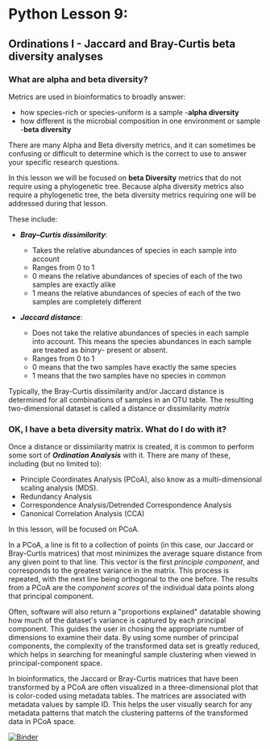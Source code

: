 # Python Lesson 9: 

## Ordinations I - Jaccard and Bray-Curtis beta diversity analyses

### What are alpha and beta diversity?

Metrics are used in bioinformatics to broadly answer:

- how species-rich or species-uniform is a sample -**alpha diversity**
- how different is the microbial composition in one environment or sample -**beta diversity**

There are many Alpha and Beta diversity metrics, and it can sometimes be confusing or difficult to determine which is the correct to use to answer your specific research questions.

In this lesson we will be focused on **beta Diversity** metrics that do not require using a phylogenetic tree. 
Because alpha diversity metrics also require a phylogenetic tree, the beta diversity metrics requiring one will be addressed during that lesson. 

These include:

- ***Bray–Curtis dissimilarity***:
  - Takes the relative abundances of species in each sample into account
  - Ranges from 0 to 1
  - 0 means the relative abundances of species of each of the two samples are exactly alike
  - 1 means the relative abundances of species of each of the two samples are completely different
  
- ***Jaccard distance***:
  - Does not take the relative abundances of species in each sample into account. This means the species abundances in each sample are treated as *binary*- present or absent.
  - Ranges from 0 to 1
  - 0 means that the two samples have exactly the same species
  - 1 means that the two samples have no species in common
  
Typically, the Bray-Curtis dissimilarity and/or Jaccard distance is determined for all combinations of samples in an OTU table. The resulting two-dimensional dataset is called a distance or dissimilarity *matrix*

### OK, I have a beta diversity matrix. What do I do with it?
 
Once a distance or dissimilarity matrix is created, it is common to perform some sort of ***Ordination Analysis*** with it. 
There are many of these, including (but no limited to): 

 - Principle Coordinates Analysis (PCoA), also know as a multi-dimensional scaling analysis (MDS).
 - Redundancy Analysis
 - Correspondence Analysis/Detrended Correspondence Analysis
 - Canonical Correlation Analysis (CCA)
 
 In this lesson, will be focused on PCoA. 
 
 In a PCoA, a line is fit to a collection of points (in this case, our Jaccard or Bray-Curtis matrices) that most minimizes the average square distance from any   given point to that line. This vector is the first *principle component*, and corresponds to the greatest variance in the matrix. This process is repeated, with the next line being orthogonal to the one before. The results from a PCoA are the *component scores* of the individual data points along that principal component. 
 
Often, software will also return a "proportions explained" datatable showing how much of the dataset's variance is captured by each principal component. This guides the user in chosing the appropriate number of dimensions to examine their data. By using some number of principal components, the complexity of the transformed data set is greatly reduced, which helps in searching for meaningful sample clustering when viewed in principal-component space. 

In bioinformatics, the Jaccard or Bray-Curtis matrices that have been transformed by a PCoA are often visualized in a three-dimensional plot that is color-coded using metadata tables. The matrices are associated with metadata values by sample ID. This helps the user visually search for any metadata patterns that match the clustering patterns of the transformed data in PCoA space.
 
 
 
  
  




[![Binder](https://mybinder.org/badge_logo.svg)](https://mybinder.org/v2/gh/biovcnet/topic-python-Lesson9-bindercontent/master)
